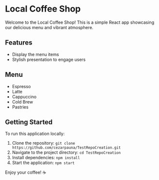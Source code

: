 # Local Coffee Shop

Welcome to the Local Coffee Shop! This is a simple React app showcasing our delicious menu and vibrant atmosphere.

## Features
- Display the menu items
- Stylish presentation to engage users

## Menu
- Espresso
- Latte
- Cappuccino
- Cold Brew
- Pastries

## Getting Started
To run this application locally:
1. Clone the repository: `git clone https://github.com/cezarpauna/TestRepoCreation.git`
2. Navigate to the project directory: `cd TestRepoCreation`
3. Install dependencies: `npm install`
4. Start the application: `npm start`

Enjoy your coffee! ☕